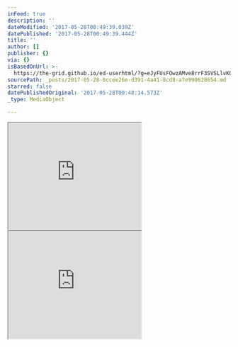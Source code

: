 ```yaml
---
inFeed: true
description: ''
dateModified: '2017-05-28T00:49:39.039Z'
datePublished: '2017-05-28T00:49:39.444Z'
title: ''
author: []
publisher: {}
via: {}
isBasedOnUrl: >-
  https://the-grid.github.io/ed-userhtml/?g=eJyFUsFOwzAMve8rrF3SVSLlvK07wDixISR2QxxM4q6ZmqRq0kGF-HeSdWIdm4QPkeX4PdvPnjvRqNqD72rKx54-fbbDPfbR8WI0gmBZmsKmVA4cCa-sgeBaU3VgiCTJ4AuCmhqocUugCtBoWqxCgrB1p8wW0jQ7MIW_JJayBayx9Uq8LB9XFiNJngNrjaRCGZJsAl8HQLQ9NpfZ4JuWZmc5JaGEgeUgrWg1Gc-35B8qiq676za4fUJNCYsANnm9fTvnOUpyjUc0hJ6OVAnrM9nkhO8jPM44wLM_wrILgGvEsCArva-nWaYPY3NXqsIXTWiaC6szTVJhtnPH75vCNprv3CVrWJL91SSHojWH_SVDdaP9qhsQUeBkMNH3yY16caxrMvK-VJVM-jKT2ZVVLa1GZf4bhV2DrjBcTOz3vEnm2netvA_3tCbnwqmxKYyfK0JH8IHKc87Hp7ZH_TvP-iYXox_OCtwI
sourcePath: _posts/2017-05-28-6ccee26e-d391-4a41-8cd8-a7e990628654.md
starred: false
datePublishedOriginal: '2017-05-28T00:48:14.573Z'
_type: MediaObject

---
```

<iframe src="https://the-grid.github.io/ed-userhtml/?g=eJzNV0tv4zYQvudXEFr0UlR-ZZ1tLTs9BD300EWBnopFENAiZRGhRJWk4jyw_71DUpJliXLkbA4REEea9wy_IYcXa6WfOEX6qaCbQNNHPY2VCpCKRUHJ9QWCZ5LhUrM4ETK720tcFFSiF5Thx3DPiE5X6Go2Kx4joMgdy1doDl8IVESEvncNhCzPqTRv6KXPLITSoSrjmCrl4-c4o-A6EbkO95TtUr1CW8FJ5EiKPVNwP1nSrI4m3AqtRbZClybCvkVCVSxZoZnIbU5WR4tihRaHlBoj85nfCpVSyIP-sXgsuJArJCnxqWaQKt7RAeVKdycpzX3aUuxBkzBVcPwEteAivu9FvRiImuMt5XU569rNTe26Bj0F7_hY-l1AfEef9L-SQSH6Yaxwoi2sqow_0cuFKV2uaQ4-A_Rz0AqL5Zzl1Ocwpbw4lNSbh8t0NvltPErs-mZq5zHZXt0efPqWFOU01lvx-EunK4pSH5NML2JJMfis2mw-m_0UoQITwvKdyQBw7n4jWBRJKMQxh9ZTgjOCPt3c3AAdx_c7KcqcQE2TJDGSj6FKMRF7MAHS9Z_hQmEV1bW1UGLCSrVCn00uVo89W9cVH0i-HOOUxvfA28nCAfS0yBEMa5DlIIX5a9brd58LE7w4EULDP9P_wa558VnelgCmPKy3yj5rstU57DwJLnln0QvA7RYW_d6r3XDbBlo9syRX8Zc4Oqx5WHMS-0TVutVUYp_oDRm8Kep297gODl0TdZpwFh0tBZwukWmGEHO2g-Mlhh2ByuiBSvCAeU3OGCGcRnEplUmuEMyKtYrBMojELC1sHf1-0RLnqoCOy3W0T5mmIXzFVt5kFTV9dwUqc9Pe7X3TbBw2o7SKej65_HV5FXU6yYhBYtt7psNSAcPtB1VQYSaevWTlofYpP4jEb7A4eMspuf1hTB5MwZoPwxH58YgEFJ7pJ7PFfVnCFlstaS4MBrjY-0_S03F2SvGCfKfJemqnoeuLNWEPiJFN0B997syhhGNtaFrSB_hHsYSRKeZYKZ9G4MaotZ16zFwUi6zgVMPAlWCuaICk4OYD-AHKqE4FeDazUIDAEYwmmyDVulhNp874RKUs0YmEaWgCtqZGcarKbcb07-b9T7JZBN3wh8ImWOPQyYWGuQkGJF0WNhNTnV667pQc6ffOCV-vp2DrVcvViT7Wdi0-0nozkkKKjax5Wh8DqgZzDaa69Hm_uJaxCeZdTz68DSSX3JkpOECeaMxJ15kg2t8Jo5yE89ZCNu7dGdgJwBJfCwPoR0p2knlNqR-69RVcfwX2emo_PFFa290oRzk0v22tb45xG6AHzEtg-WKyloPW1ShAU09UcEzkQ90AMyPcpcyesgma_cZu1gacRvPYYAXYt2KDZpjxMdCwgn1sLN4HG1UYZ0Gj0hlExh-G_57QqBz2kGHpZwCjsvPBkVGkYHrcpuHBxeX74KIK4ixcVDqDuPjb8N8TF5XDHi4s_awN4-Oj4kmUsjkt33yifH4fdBwHcxZIjlUHsfIviKG_nNgwZJqL9zmoOY6gB542-9YXYe3ULHP9_rGx4-bNMajpjN49_Cx9-HFKVS_Vvnp1dYzb3mB4cq1et3aix6u44LKDWheeRgWmq3-slfXUSXprfoLUXZVqB3N1SOGOS3PfOGOn_n4dBirASBPwImjtUeOcSapLmY925sQPRT3bn_n56qa1cR7dzFf5G7jNQBRre3Ey_23J_wc_IvaZ" height="240" style=""></iframe>

<iframe src="https://the-grid.github.io/ed-userhtml/?g=eJyFUsFOwzAMve8rrF3SVSLlvK07wDixISR2QxxM4q6ZmqRq0kGF-HeSdWIdm4QPkeX4PdvPnjvRqNqD72rKx54-fbbDPfbR8WI0gmBZmsKmVA4cCa-sgeBaU3VgiCTJ4AuCmhqocUugCtBoWqxCgrB1p8wW0jQ7MIW_JJayBayx9Uq8LB9XFiNJngNrjaRCGZJsAl8HQLQ9NpfZ4JuWZmc5JaGEgeUgrWg1Gc-35B8qiq676za4fUJNCYsANnm9fTvnOUpyjUc0hJ6OVAnrM9nkhO8jPM44wLM_wrILgGvEsCArva-nWaYPY3NXqsIXTWiaC6szTVJhtnPH75vCNprv3CVrWJL91SSHojWH_SVDdaP9qhsQUeBkMNH3yY16caxrMvK-VJVM-jKT2ZVVLa1GZf4bhV2DrjBcTOz3vEnm2netvA_3tCbnwqmxKYyfK0JH8IHKc87Hp7ZH_TvP-iYXox_OCtwI" height="244" style=""></iframe>